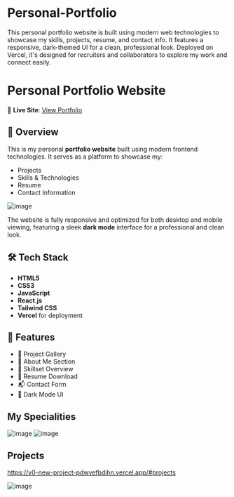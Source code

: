 # Personal-Portfolio
This personal portfolio website is built using modern web technologies to showcase my skills, projects, resume, and contact info. It features a responsive, dark-themed UI for a clean, professional look. Deployed on Vercel, it's designed for recruiters and collaborators to explore my work and connect easily.
# Personal Portfolio Website

🚀 **Live Site**: [View Portfolio](https://v0-new-project-pdwvefbdihn.vercel.app/)

## 📌 Overview

This is my personal **portfolio website** built using modern frontend technologies. It serves as a platform to showcase my:

- Projects
- Skills & Technologies
- Resume
- Contact Information

![image](https://github.com/user-attachments/assets/287fe40a-94e7-470f-b5a1-6e589342760b)


The website is fully responsive and optimized for both desktop and mobile viewing, featuring a sleek **dark mode** interface for a professional and clean look.

## 🛠️ Tech Stack

- **HTML5**
- **CSS3**
- **JavaScript**
- **React.js**
- **Tailwind CSS**
- **Vercel** for deployment

## 🎯 Features

- 📁 Project Gallery
- 👤 About Me Section
- 🧠 Skillset Overview
- 📄 Resume Download
- 📬 Contact Form
- 🌙 Dark Mode UI

## My Specialities

![image](https://github.com/user-attachments/assets/2c34c5d1-29aa-4eaf-8883-a59647ab2c33)
![image](https://github.com/user-attachments/assets/a21484df-bfaa-43d7-bcc1-8e65652bbefd)

## Projects
https://v0-new-project-pdwvefbdihn.vercel.app/#projects

![image](https://github.com/user-attachments/assets/c51c2a2a-3196-49b1-9e3e-6992a90f304d)
